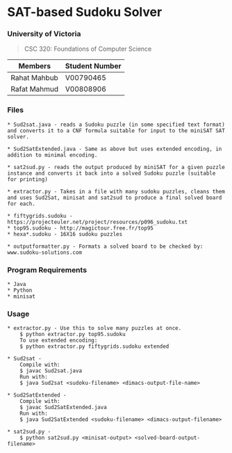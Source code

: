 # SAT-based Sudoku Solver #

### University of Victoria ###
> CSC 320: Foundations of Computer Science

| Members      | Student Number |
| ------------ | -------------- |
| Rahat Mahbub |    V00790465   |
| Rafat Mahmud |    V00808906   |

### Files ###

 	* Sud2sat.java - reads a Sudoku puzzle (in some specified text format) and converts it to a CNF formula suitable for input to the miniSAT SAT solver.

	* Sud2SatExtended.java - Same as above but uses extended encoding, in addition to minimal encoding.

	* sat2sud.py - reads the output produced by miniSAT for a given puzzle instance and converts it back into a solved Sudoku puzzle (suitable for printing)

	* extractor.py - Takes in a file with many sudoku puzzles, cleans them and uses Sud2Sat, minisat and sat2sud to produce a final solved board for each.

	* fiftygrids.sudoku - https://projecteuler.net/project/resources/p096_sudoku.txt
	* top95.sudoku - http://magictour.free.fr/top95
	* hexa*.sudoku - 16X16 sudoku puzzles

	* outputformatter.py - Formats a solved board to be checked by: www.sudoku-solutions.com

### Program Requirements ###
    * Java
    * Python
    * minisat

### Usage ###

	* extractor.py - Use this to solve many puzzles at once.
		$ python extractor.py top95.sudoku
		To use extended encoding:
		$ python extractor.py fiftygrids.sudoku extended

	* Sud2sat -
		Compile with:
		$ javac Sud2sat.java
		Run with:
		$ java Sud2sat <sudoku-filename> <dimacs-output-file-name>

	* Sud2SatExtended -
		Compile with:
		$ javac Sud2SatExtended.java
		Run with:
		$ java Sud2SatExtended <sudoku-filename> <dimacs-output-filename>

	* sat2sud.py -
		$ python sat2sud.py <minisat-output> <solved-board-output-filename>
